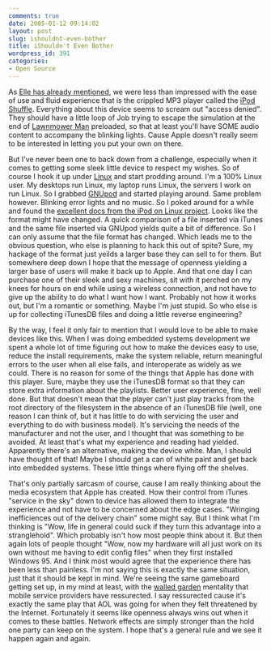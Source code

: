 ```yaml
---
comments: true
date: 2005-01-12 09:14:02
layout: post
slug: ishouldnt-even-bother
title: iShouldn't Even Bother
wordpress_id: 391
categories:
- Open Source
---
```


As [Elle has already mentioned](http://ellementk.com/archives/2005/01/12/271), we were less than impressed with the ease of use and fluid experience that is the crippled MP3 player called the [iPod Shuffle](http://www.apple.com/ipodshuffle/). Everything about this device seems to scream out "access denied". They should have a little loop of Job trying to escape the simulation at the end of [Lawnmower Man](http://filebox.vt.edu/users/jirwin/reviews/lawnmowerman.html) preloaded, so that at least you'll have SOME audio content to accompany the blinking lights. Cause Apple doesn't really seem to be interested in letting you put your own on there.

But I've never been one to back down from a challenge, especially when it comes to getting some sleek little device to respect my wishes. So of course I hook it up under [Linux](http://www.kernel.org) and start prodding around. I'm a 100% Linux user.  My desktops run Linux, my laptop runs Linux, the servers I work on run Linux. So I grabbed [GNUpod](http://www.gnu.org/software/gnupod/) and started playing around. Same problem however. Blinking error lights and no music. So I poked around for a while and found the [excellent docs from the iPod on Linux project](http://sourceforge.net/docman/?group_id=52976). Looks like the format might have changed.  A quick comparison of a file inserted via iTunes and the same file inserted via GNUpod yields quite a bit of difference. So I can only assume that the file format has changed. Which leads me to the obvious question, who else is planning to hack this out of spite? Sure, my hackage of the format just yeilds a larger base they can sell to for them. But somewhere deep down I hope that the message of openness yielding a larger base of users will make it back up to Apple. And that one day I can purchase one of their sleek and sexy machines, sit with it perched on my knees for hours on end while using a wireless connection, and not have to give up the ability to do what I want how I want. Probably not how it works out, but I'm a romantic or something. Maybe I'm just stupid. So who else is up for collecting iTunesDB files and doing a little reverse engineering?

By the way, I feel it only fair to mention that I would love to be able to make devices like this. When I was doing embedded systems development we spent a whole lot of time figuring out how to make the devices easy to use, reduce the install requirements, make the system reliable, return meaningful errors to the user when all else fails, and interoperate as widely as we could. There is no reason for some of the things that Apple has done with this player. Sure, maybe they use the iTunesDB format so that they can store extra information about the playlists. Better user experience, fine, well done. But that doesn't mean that the player can't just play tracks from the root directory of the filesystem in the absence of an iTunesDB file (well, one reason I can think of, but it has little to do with servicing the user and everything to do with business model). It's servicing the needs of the manufacturer and not the user, and I thought that was something to be avoided. At least that's what my experience and reading had yielded. Apparently there's an alternative, making the device white. Man, I should have thought of that! Maybe I should get a can of white paint and get back into embedded systems. These little things where flying off the shelves.

That's only partially sarcasm of course, cause I am really thinking about the media ecosystem that Apple has created.  How their control from iTunes "service in the sky" down to device has allowed them to integrate the experience and not have to be concerned about the edge cases. "Wringing inefficiences out of the delivery chain" some might say. But I think what I'm thinking is "Wow, life in general could suck if they turn this advantage into a stranglehold". Which probably isn't how most people think about it. But then again lots of people thought "Wow, now my hardware will all just work on its own without me having to edit config files" when they first installed Windows 95.  And I think most would agree that the experience there has been less than painless. I'm not saying this is exactly the same situation, just that it should be kept in mind. We're seeing the same gameboard getting set up, in my mind at least, with the [walled garden](http://www.russellbeattie.com/notebook/1008227.html) mentality that mobile service providers have ressurected. I say ressurected cause it's exactly the same play that AOL was going for when they felt threatened by the Internet. Fortunately it seems like openness always wins out when it comes to these battles. Network effects are simply stronger than the hold one party can keep on the system. I hope that's a general rule and we see it happen again and again.
